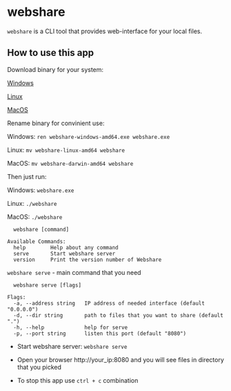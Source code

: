 # webshare

`webshare` is a CLI tool that provides web-interface for your local files.

## How to use this app

Download binary for your system:

[Windows](https://github.com/mxssl/webshare/releases/download/v0.0.3/webshare-windows-amd64.exe)

[Linux](https://github.com/mxssl/webshare/releases/download/v0.0.3/webshare-linux-amd64)

[MacOS](https://github.com/mxssl/webshare/releases/download/v0.0.3/webshare-darwin-amd64)

Rename binary for convinient use:

Windows: `ren webshare-windows-amd64.exe webshare.exe`

Linux: `mv webshare-linux-amd64 webshare`

MacOS: `mv webshare-darwin-amd64 webshare`

Then just run:

Windows: `webshare.exe`

Linux: `./webshare`

MacOS: `./webshare`

```
  webshare [command]

Available Commands:
  help        Help about any command
  serve       Start webshare server
  version     Print the version number of Webshare
```

`webshare serve` - main command that you need

```
  webshare serve [flags]

Flags:
  -a, --address string   IP address of needed interface (default "0.0.0.0")
  -d, --dir string       path to files that you want to share (default ".")
  -h, --help             help for serve
  -p, --port string      listen this port (default "8080")
```

*  Start webshare server: `webshare serve`

*  Open your browser http://your_ip:8080 and you will see files in directory that you picked

*  To stop this app use `ctrl + c` combination
